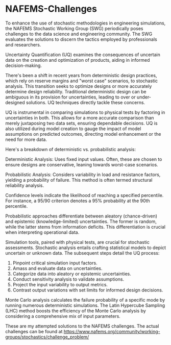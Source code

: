 # NAFEMS-Challenges
To enhance the use of stochastic methodologies in engineering simulations, the NAFEMS Stochastic Working Group (SWG) periodically poses challenges to the data science and engineering community. The SWG evaluates the solutions to discern the tactics employed by professionals and researchers.

Uncertainty Quantification (UQ) examines the consequences of uncertain data on the creation and optimization of products, aiding in informed decision-making.

There's been a shift in recent years from deterministic design practices, which rely on reserve margins and "worst case" scenarios, to stochastic analysis. This transition seeks to optimize designs or more accurately determine design reliability. Traditional deterministic design can be ambiguous in its provision for uncertainties, leading to over or under-designed solutions. UQ techniques directly tackle these concerns.

UQ is instrumental in comparing simulations to physical tests by factoring in uncertainties in both. This allows for a more accurate comparison than merely juxtaposing two data sets, ensuring dependable decisions. UQ is also utilized during model creation to gauge the impact of model assumptions on predicted outcomes, directing model enhancement or the need for more data.

Here's a breakdown of deterministic vs. probabilistic analysis:

Deterministic Analysis: Uses fixed input values. Often, these are chosen to ensure designs are conservative, leaning towards worst-case scenarios.

Probabilistic Analysis: Considers variability in load and resistance factors, yielding a probability of failure. This method is often termed structural reliability analysis.

Confidence levels indicate the likelihood of reaching a specified percentile. For instance, a 95/90 criterion denotes a 95% probability at the 90th percentile.

Probabilistic approaches differentiate between aleatory (chance-driven) and epistemic (knowledge-limited) uncertainties. The former is random, while the latter stems from information deficits. This differentiation is crucial when interpreting operational data.

Simulation tools, paired with physical tests, are crucial for stochastic assessments. Stochastic analysis entails crafting statistical models to depict uncertain or unknown data. The subsequent steps detail the UQ process:

1. Pinpoint critical simulation input factors.
2. Amass and evaluate data on uncertainties.
3. Categorize data into aleatory or epistemic uncertainties.
4. Conduct sensitivity analysis to validate assumptions.
5. Project the input variability to output metrics.
6. Contrast output variations with set limits for informed design decisions.

Monte Carlo analysis calculates the failure probability of a specific mode by running numerous deterministic simulations. The Latin Hypercube Sampling (LHC) method boosts the efficiency of the Monte Carlo analysis by considering a comprehensive mix of input parameters. 

These are my attempted solutions to the NAFEMS challenges. The actual challenges can be found at https://www.nafems.org/community/working-groups/stochastics/challenge_problem/
